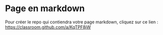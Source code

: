 # Page en markdown

Pour créer le repo qui contiendra votre page markdown, cliquez sur ce lien : https://classroom.github.com/a/KqTPF8jW
